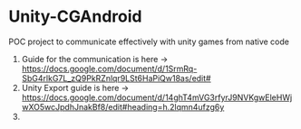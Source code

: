 # Unity-CGAndroid
POC project to communicate effectively with unity games from native code

1. Guide for the communication is here -> https://docs.google.com/document/d/1SrmRq-SbG4rlkG7L_zQ9PkRZnlqr9LSt6HaPiQw18as/edit#
2. Unity Export guide is here -> https://docs.google.com/document/d/14ghT4mVG3rfyrJ9NVKgwEleHWjwXO5wcJpdhJnakBf8/edit#heading=h.2lqmn4ufzg6y
3. 
